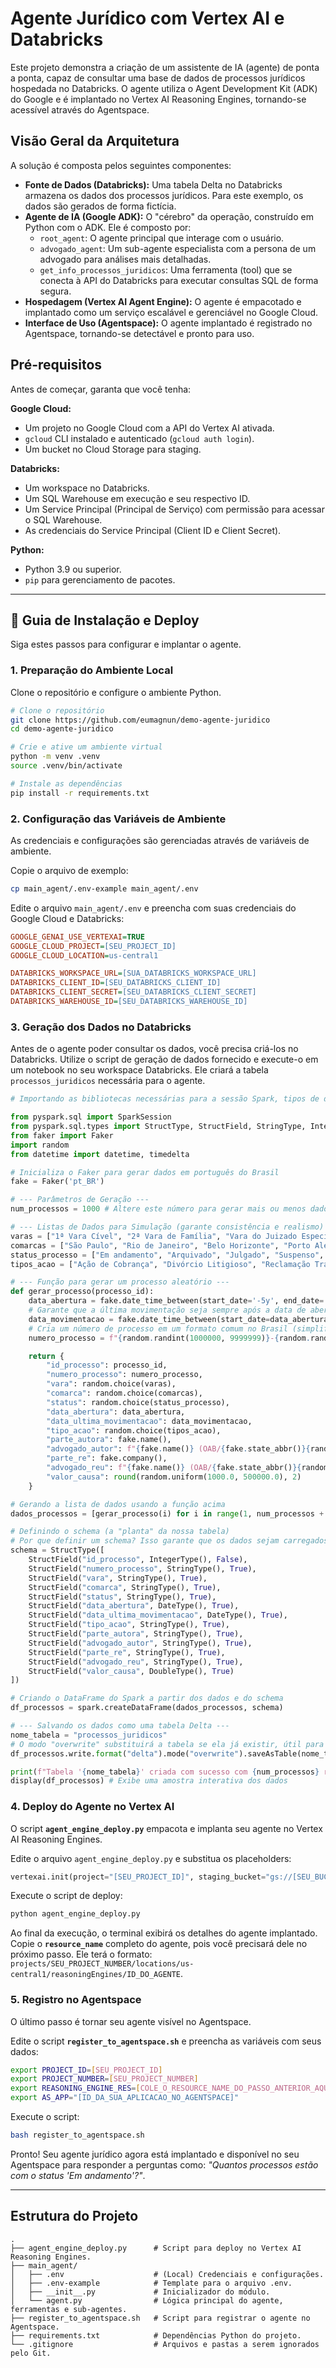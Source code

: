 # Agente Jurídico com Vertex AI e Databricks

Este projeto demonstra a criação de um assistente de IA (agente) de ponta a ponta, capaz de consultar uma base de dados de processos jurídicos hospedada no Databricks. O agente utiliza o Agent Development Kit (ADK) do Google e é implantado no Vertex AI Reasoning Engines, tornando-se acessível através do Agentspace.

## Visão Geral da Arquitetura

A solução é composta pelos seguintes componentes:

  * **Fonte de Dados (Databricks):** Uma tabela Delta no Databricks armazena os dados dos processos jurídicos. Para este exemplo, os dados são gerados de forma fictícia.
  * **Agente de IA (Google ADK):** O "cérebro" da operação, construído em Python com o ADK. Ele é composto por:
      * `root_agent`: O agente principal que interage com o usuário.
      * `advogado_agent`: Um sub-agente especialista com a persona de um advogado para análises mais detalhadas.
      * `get_info_processos_juridicos`: Uma ferramenta (tool) que se conecta à API do Databricks para executar consultas SQL de forma segura.
  * **Hospedagem (Vertex AI Agent Engine):** O agente é empacotado e implantado como um serviço escalável e gerenciável no Google Cloud.
  * **Interface de Uso (Agentspace):** O agente implantado é registrado no Agentspace, tornando-se detectável e pronto para uso.

## Pré-requisitos

Antes de começar, garanta que você tenha:

**Google Cloud:**

  * Um projeto no Google Cloud com a API do Vertex AI ativada.
  * `gcloud` CLI instalado e autenticado (`gcloud auth login`).
  * Um bucket no Cloud Storage para staging.

**Databricks:**

  * Um workspace no Databricks.
  * Um SQL Warehouse em execução e seu respectivo ID.
  * Um Service Principal (Principal de Serviço) com permissão para acessar o SQL Warehouse.
  * As credenciais do Service Principal (Client ID e Client Secret).

**Python:**

  * Python 3.9 ou superior.
  * `pip` para gerenciamento de pacotes.

-----

## 🚀 Guia de Instalação e Deploy

Siga estes passos para configurar e implantar o agente.

### 1\. Preparação do Ambiente Local

Clone o repositório e configure o ambiente Python.

```bash
# Clone o repositório
git clone https://github.com/eumagnun/demo-agente-juridico
cd demo-agente-juridico

# Crie e ative um ambiente virtual
python -m venv .venv
source .venv/bin/activate

# Instale as dependências
pip install -r requirements.txt
```

### 2\. Configuração das Variáveis de Ambiente

As credenciais e configurações são gerenciadas através de variáveis de ambiente.

Copie o arquivo de exemplo:

```bash
cp main_agent/.env-example main_agent/.env
```

Edite o arquivo `main_agent/.env` e preencha com suas credenciais do Google Cloud e Databricks:

```ini
GOOGLE_GENAI_USE_VERTEXAI=TRUE
GOOGLE_CLOUD_PROJECT=[SEU_PROJECT_ID]
GOOGLE_CLOUD_LOCATION=us-central1

DATABRICKS_WORKSPACE_URL=[SUA_DATABRICKS_WORKSPACE_URL]
DATABRICKS_CLIENT_ID=[SEU_DATABRICKS_CLIENT_ID]
DATABRICKS_CLIENT_SECRET=[SEU_DATABRICKS_CLIENT_SECRET]
DATABRICKS_WAREHOUSE_ID=[SEU_DATABRICKS_WAREHOUSE_ID]
```

### 3\. Geração dos Dados no Databricks

Antes de o agente poder consultar os dados, você precisa criá-los no Databricks. Utilize o script de geração de dados fornecido e execute-o em um notebook no seu workspace Databricks. Ele criará a tabela `processos_juridicos` necessária para o agente.
```Python
# Importando as bibliotecas necessárias para a sessão Spark, tipos de dados e geração de dados

from pyspark.sql import SparkSession
from pyspark.sql.types import StructType, StructField, StringType, IntegerType, DateType, DoubleType
from faker import Faker
import random
from datetime import datetime, timedelta

# Inicializa o Faker para gerar dados em português do Brasil
fake = Faker('pt_BR')

# --- Parâmetros de Geração ---
num_processos = 1000 # Altere este número para gerar mais ou menos dados

# --- Listas de Dados para Simulação (garante consistência e realismo) ---
varas = ["1ª Vara Cível", "2ª Vara de Família", "Vara do Juizado Especial Cível", "1ª Vara Criminal", "2ª Vara da Fazenda Pública"]
comarcas = ["São Paulo", "Rio de Janeiro", "Belo Horizonte", "Porto Alegre", "Salvador"]
status_processo = ["Em andamento", "Arquivado", "Julgado", "Suspenso", "Em recurso"]
tipos_acao = ["Ação de Cobrança", "Divórcio Litigioso", "Reclamação Trabalhista", "Busca e Apreensão", "Inventário"]

# --- Função para gerar um processo aleatório ---
def gerar_processo(processo_id):
    data_abertura = fake.date_time_between(start_date='-5y', end_date='now').date()
    # Garante que a última movimentação seja sempre após a data de abertura
    data_movimentacao = fake.date_time_between(start_date=data_abertura, end_date='now').date()
    # Cria um número de processo em um formato comum no Brasil (simplificado)
    numero_processo = f"{random.randint(1000000, 9999999)}-{random.randint(10, 99)}.{datetime.now().year}.{random.randint(1, 9)}.{random.randint(10, 99)}.{random.randint(1000, 9999)}"

    return {
        "id_processo": processo_id,
        "numero_processo": numero_processo,
        "vara": random.choice(varas),
        "comarca": random.choice(comarcas),
        "status": random.choice(status_processo),
        "data_abertura": data_abertura,
        "data_ultima_movimentacao": data_movimentacao,
        "tipo_acao": random.choice(tipos_acao),
        "parte_autora": fake.name(),
        "advogado_autor": f"{fake.name()} (OAB/{fake.state_abbr()}{random.randint(10000, 99999)})",
        "parte_re": fake.company(),
        "advogado_reu": f"{fake.name()} (OAB/{fake.state_abbr()}{random.randint(10000, 99999)})",
        "valor_causa": round(random.uniform(1000.0, 500000.0), 2)
    }

# Gerando a lista de dados usando a função acima
dados_processos = [gerar_processo(i) for i in range(1, num_processos + 1)]

# Definindo o schema (a "planta" da nossa tabela)
# Por que definir um schema? Isso garante que os dados sejam carregados com os tipos corretos (data, texto, número), evitando erros de interpretação.
schema = StructType([
    StructField("id_processo", IntegerType(), False),
    StructField("numero_processo", StringType(), True),
    StructField("vara", StringType(), True),
    StructField("comarca", StringType(), True),
    StructField("status", StringType(), True),
    StructField("data_abertura", DateType(), True),
    StructField("data_ultima_movimentacao", DateType(), True),
    StructField("tipo_acao", StringType(), True),
    StructField("parte_autora", StringType(), True),
    StructField("advogado_autor", StringType(), True),
    StructField("parte_re", StringType(), True),
    StructField("advogado_reu", StringType(), True),
    StructField("valor_causa", DoubleType(), True)
])

# Criando o DataFrame do Spark a partir dos dados e do schema
df_processos = spark.createDataFrame(dados_processos, schema)

# --- Salvando os dados como uma tabela Delta ---
nome_tabela = "processos_juridicos"
# O modo "overwrite" substituirá a tabela se ela já existir, útil para testes.
df_processos.write.format("delta").mode("overwrite").saveAsTable(nome_tabela)

print(f"Tabela '{nome_tabela}' criada com sucesso com {num_processos} registros.")
display(df_processos) # Exibe uma amostra interativa dos dados
```

### 4\. Deploy do Agente no Vertex AI

O script **`agent_engine_deploy.py`** empacota e implanta seu agente no Vertex AI Reasoning Engines.

Edite o arquivo `agent_engine_deploy.py` e substitua os placeholders:

```python
vertexai.init(project="[SEU_PROJECT_ID]", staging_bucket="gs://[SEU_BUCKET_PARA_STAGING]")
```

Execute o script de deploy:

```bash
python agent_engine_deploy.py
```

Ao final da execução, o terminal exibirá os detalhes do agente implantado. Copie o **`resource_name`** completo do agente, pois você precisará dele no próximo passo. Ele terá o formato: `projects/SEU_PROJECT_NUMBER/locations/us-central1/reasoningEngines/ID_DO_AGENTE`.

### 5\. Registro no Agentspace

O último passo é tornar seu agente visível no Agentspace.

Edite o script **`register_to_agentspace.sh`** e preencha as variáveis com seus dados:

```bash
export PROJECT_ID=[SEU_PROJECT_ID]
export PROJECT_NUMBER=[SEU_PROJECT_NUMBER]
export REASONING_ENGINE_RES=[COLE_O_RESOURCE_NAME_DO_PASSO_ANTERIOR_AQUI]
export AS_APP="[ID_DA_SUA_APLICACAO_NO_AGENTSPACE]"
```

Execute o script:

```bash
bash register_to_agentspace.sh
```

Pronto\! Seu agente jurídico agora está implantado e disponível no seu Agentspace para responder a perguntas como: *"Quantos processos estão com o status 'Em andamento'?"*.

-----

## Estrutura do Projeto

```
.
├── agent_engine_deploy.py      # Script para deploy no Vertex AI Reasoning Engines.
├── main_agent/
│   ├── .env                    # (Local) Credenciais e configurações.
│   ├── .env-example            # Template para o arquivo .env.
│   ├── __init__.py             # Inicializador do módulo.
│   └── agent.py                # Lógica principal do agente, ferramentas e sub-agentes.
├── register_to_agentspace.sh   # Script para registrar o agente no Agentspace.
├── requirements.txt            # Dependências Python do projeto.
└── .gitignore                  # Arquivos e pastas a serem ignorados pelo Git.
```
